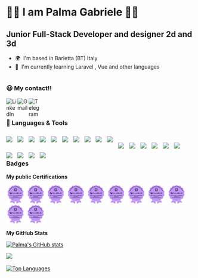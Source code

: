 # 🦾🦾 I am Palma Gabriele 🦿🦿

## Junior Full-Stack Developer and designer 2d and 3d

- 🌍  I'm based in Barletta (BT) Italy
- 🧠  I'm currently learning Laravel , Vue and other languages

#

### 😃 My contact!!

<a href="https://www.linkedin.com/in/gabriele-palma-758b59210/" target="_blank"><img align='left' alt='LinkedIn' width='30px' src="https://cdn.jsdelivr.net/gh/devicons/devicon/icons/linkedin/linkedin-original.svg" /></a>
<a href="https://mail.google.com/mail/u/0/?fs=1&tf=cm&source=mailto&to=rumi.alessandro21@gmail.com" target="_blank"><img align='left' alt='Gmail' width='30px' src="https://img.icons8.com/color/96/gmail-new.png" /></a>
<a href="https://telegram.me/Shandro21" target="_blank"><img align='left' alt='Telegram' width='30px' src="https://img.icons8.com/color/96/telegram-app--v1.png" /></a>
<br>

#

### 🧰 Languages & Tools

<img align="left" width="30px" src="https://cdn.jsdelivr.net/gh/devicons/devicon/icons/c/c-plain.svg" style="margin-top: 10px;"/>
<img align="left" width="30px" src="https://cdn.jsdelivr.net/gh/devicons/devicon/icons/cplusplus/cplusplus-plain.svg" style="margin-top: 10px;"/>
<img align="left" width="30px" src="https://cdn.jsdelivr.net/gh/devicons/devicon/icons/csharp/csharp-plain.svg" style="margin-top: 10px;"/>
<img align="left" width="30px" src="https://cdn.jsdelivr.net/gh/devicons/devicon/icons/visualstudio/visualstudio-plain.svg" style="margin-top: 10px;"/>
<img align="left" width="30px" src="https://cdn.jsdelivr.net/gh/devicons/devicon/icons/vscode/vscode-original.svg" style="margin-top: 10px;"/>
<img align="left" width="30px" src="https://cdn.jsdelivr.net/gh/devicons/devicon/icons/godot/godot-plain.svg" style="margin-top: 10px;"/>
<img align="left" width="30px" src="https://cdn.jsdelivr.net/gh/devicons/devicon/icons/python/python-plain.svg" style="margin-top: 10px;"/>
<img align="left" width="30px" src="https://cdn.jsdelivr.net/gh/devicons/devicon/icons/html5/html5-original.svg" style="margin-top: 10px;"/>
<img align="left" width="30px" src="https://cdn.jsdelivr.net/gh/devicons/devicon/icons/css3/css3-original.svg" style="margin-top: 10px;"/>
<img align="left" width="30px" src="https://cdn.jsdelivr.net/gh/devicons/devicon/icons/bootstrap/bootstrap-original.svg" style="margin-top: 10px;"/>

<br>

<img align="left" width="30px" src="https://cdn.jsdelivr.net/gh/devicons/devicon@latest/icons/sass/sass-original.svg" style="margin-top: 10px;"/>
<img align="left" width="30px" src="https://cdn.jsdelivr.net/gh/devicons/devicon/icons/vuejs/vuejs-original.svg" style="margin-top: 10px;"/>
<img align="left" width="30px" src="https://raw.githubusercontent.com/danielcranney/readme-generator/main/public/icons/skills/vite-colored.svg" style="margin-top: 10px;"/>
<img align="left" width="30px" src="https://cdn.jsdelivr.net/gh/devicons/devicon/icons/php/php-plain.svg" style="margin-top: 10px;"/>
<img align="left" width="30px" src="https://cdn.jsdelivr.net/gh/devicons/devicon/icons/mysql/mysql-original.svg" style="margin-top: 10px;"/>
<img align="left" width="30px" src="https://cdn.jsdelivr.net/gh/devicons/devicon@latest/icons/laravel/laravel-original-wordmark.svg" style="margin-top: 10px;"/>                                        
<img align="left" width="30px" src="https://cdn.jsdelivr.net/gh/devicons/devicon/icons/javascript/javascript-original.svg" style="margin-top: 10px;"/>  
<img align="left" width="30px" src="https://cdn.jsdelivr.net/gh/devicons/devicon/icons/unity/unity-original.svg" style="margin-top: 10px;"/>   
<img align="left" width="30px" src="https://cdn.jsdelivr.net/gh/devicons/devicon/icons/git/git-original.svg" style="margin-top: 10px;"/>
<img align="left" width="30px" src="https://cdn.jsdelivr.net/gh/devicons/devicon@latest/icons/markdown/markdown-original.svg" style="margin-top: 10px;"/>     
          
<br>

#

### Badges

<b>My public Certifications </b>

<a href="https://bestr.it/award/show/mOSagn4VQV6OjCvrA-b1oQ"><img src="img/assertion-mOSagn4VQV6OjCvrA-b1oQ.png" style="width:50px"  alt="Palma's badge" /></a>
<a href="https://openbadges.bestr.it/public/assertions/sL47oGnRQG--2CT1pLOOxg"><img src="img/assertion-mOSagn4VQV6OjCvrA-b1oQ.png" style="width:50px"  alt="Palma's badge" /></a>
<a href="https://openbadges.bestr.it/public/assertions/yl4fsottTrmJzi4dCrwGPA"><img src="img/assertion-mOSagn4VQV6OjCvrA-b1oQ.png" style="width:50px"  alt="Palma's badge" /></a>
<a href="https://openbadges.bestr.it/public/assertions/lbFVhgGaSj6V9N97MdBnjw"><img src="img/assertion-mOSagn4VQV6OjCvrA-b1oQ.png" style="width:50px"  alt="Palma's badge" /></a>
<a href="https://openbadges.bestr.it/public/assertions/n5iO-cNlSh2frcFzEzmGpQ"><img src="img/assertion-mOSagn4VQV6OjCvrA-b1oQ.png" style="width:50px"  alt="Palma's badge" /></a>
<a href="https://openbadges.bestr.it/public/assertions/8mnCOL9qTVusrHNPM05PgA"><img src="img/assertion-mOSagn4VQV6OjCvrA-b1oQ.png" style="width:50px"  alt="Palma's badge" /></a>
<a href="https://openbadges.bestr.it/public/assertions/iolaP7aiStGp_e4g4fgozg"><img src="img/assertion-mOSagn4VQV6OjCvrA-b1oQ.png" style="width:50px"  alt="Palma's badge" /></a>
<a href="https://openbadges.bestr.it/public/assertions/OLrz9iTQSsyogCLx-mV49w"><img src="img/assertion-mOSagn4VQV6OjCvrA-b1oQ.png" style="width:50px"  alt="Palma's badge" /></a>
<a href="https://openbadges.bestr.it/public/assertions/QYDBkWK-TpmS4CthL8AOuQ"><img src="img/assertion-mOSagn4VQV6OjCvrA-b1oQ.png" style="width:50px"  alt="Palma's badge" /></a>
<a href="https://openbadges.bestr.it/public/assertions/2komV8mUTPaLHQ3Ah3n8ow"><img src="img/assertion-mOSagn4VQV6OjCvrA-b1oQ.png" style="width:50px"  alt="Palma's badge" /></a>
<a href="https://openbadges.bestr.it/public/assertions/pP_u7HctQPaz86V9s_3Tuw"><img src="img/assertion-mOSagn4VQV6OjCvrA-b1oQ.png" style="width:50px"  alt="Palma's badge" /></a>

<b>My GitHub Stats</b>

<a href="https://github.com/GabryP91"><img src="https://github-readme-stats.vercel.app/api?username=GabryP91&show_icons=true&hide=&count_private=true&title_color=0891b2&text_color=ffffff&icon_color=0891b2&bg_color=1c1917&hide_border=true&show_icons=true" alt="Palma's GitHub stats" /></a>

<a href="https://github.com/GabryP91"><img src="https://github-readme-streak-stats.herokuapp.com/?user=GabryP91&stroke=ffffff&background=1c1917&ring=0891b2&fire=0891b2&currStreakNum=ffffff&currStreakLabel=0891b2&sideNums=ffffff&sideLabels=ffffff&dates=ffffff&hide_border=true" /></a>

<a href="https://github.com/GabryP91" align="left"><img src="https://github-readme-stats.vercel.app/api/top-langs/?username=GabryP91&langs_count=10&title_color=0891b2&text_color=ffffff&icon_color=0891b2&bg_color=1c1917&hide_border=true&locale=en&custom_title=Top%20%Languages" alt="Top Languages" /></a>
